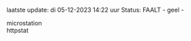 laatste update: 
di 05-12-2023 14:22   uur 
Status: FAALT - geel - 
<div class="service Y">microstation</div><div class="service Y">httpstat</div>